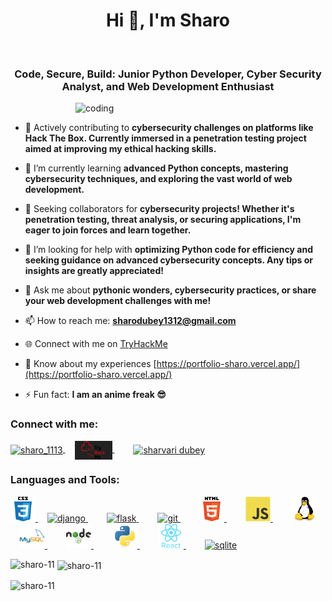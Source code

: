 <h1 align="center">Hi 👋, I'm Sharo</h1>
<span style="padding: 0 15px;"> <!-- Added more spacing -->
<h3 align="center">Code, Secure, Build: Junior Python Developer, Cyber Security Analyst, and Web Development Enthusiast</h3>
  <span style="padding: 0 15px;"> <!-- Added more spacing -->

<img align="right" alt="coding" width="400" src="https://media.tenor.com/AlUkiGkR2j8AAAAM/new-game-ahagon-umiko-programming.gif">

- 🔭 Actively contributing to **cybersecurity challenges on platforms like Hack The Box. Currently immersed in a penetration testing project aimed at improving my ethical hacking skills.**

- 🌱 I’m currently learning **advanced Python concepts, mastering cybersecurity techniques, and exploring the vast world of web development.**

- 👯 Seeking collaborators for **cybersecurity projects! Whether it's penetration testing, threat analysis, or securing applications, I'm eager to join forces and learn together.**

- 🤝 I’m looking for help with **optimizing Python code for efficiency and seeking guidance on advanced cybersecurity concepts. Any tips or insights are greatly appreciated!**

- 💬 Ask me about **pythonic wonders, cybersecurity practices, or share your web development challenges with me!**

- 📫 How to reach me: **sharodubey1312@gmail.com**

- 🌐 Connect with me on [TryHackMe](https://tryhackme.com/p/Sharo11)

- 📄 Know about my experiences [https://portfolio-sharo.vercel.app/](https://portfolio-sharo.vercel.app/)

- ⚡ Fun fact: **I am an anime freak 😎**

<h3 align="left">Connect with me:</h3>
<p align="left">
 <a href="https://twitter.com/sharo_1113" target="blank">
    <img align="center" src="https://raw.githubusercontent.com/rahuldkjain/github-profile-readme-generator/master/src/images/icons/Social/twitter.svg" alt="sharo_1113" height="30" width="40" />
  </a>
  <span style="padding: 0 15px;"> <!-- Added more spacing -->
    <a href="https://linkedin.com/in/sharvari dubey" target="blank">
      <img align="center" src="./images/tryhackme_logo.png" alt="sharvari dubey" height="30" width="60" />
    </a>
  </span>
  <span style="padding: 0 15px;"> <!-- Added more spacing -->
    <a href="https://linkedin.com/in/sharvari dubey" target="blank">
      <img align="center" src="https://raw.githubusercontent.com/rahuldkjain/github-profile-readme-generator/master/src/images/icons/Social/linked-in-alt.svg" alt="sharvari dubey" height="30" width="40" />
    </a>
  </span>
</p>

<h3 align="left">Languages and Tools:</h3>
<p align="left">
  <!-- Added more spacing between icons -->
  <a href="https://www.w3schools.com/css/" target="_blank" rel="noreferrer"> <img src="https://raw.githubusercontent.com/devicons/devicon/master/icons/css3/css3-original-wordmark.svg" alt="css3" width="40" height="40"/> </a>
  <span style="padding: 0 15px;"> <a href="https://www.djangoproject.com/" target="_blank" rel="noreferrer"> <img src="https://cdn.worldvectorlogo.com/logos/django.svg" alt="django" width="40" height="40"/> </a> </span>
  <span style="padding: 0 15px;"> <a href="https://flask.palletsprojects.com/" target="_blank" rel="noreferrer"> <img src="https://www.vectorlogo.zone/logos/pocoo_flask/pocoo_flask-icon.svg" alt="flask" width="40" height="40"/> </a> </span>
  <span style="padding: 0 15px;"> <a href="https://git-scm.com/" target="_blank" rel="noreferrer"> <img src="https://www.vectorlogo.zone/logos/git-scm/git-scm-icon.svg" alt="git" width="40" height="40"/> </a> </span>
  <span style="padding: 0 15px;"> <a href="https://www.w3.org/html/" target="_blank" rel="noreferrer"> <img src="https://raw.githubusercontent.com/devicons/devicon/master/icons/html5/html5-original-wordmark.svg" alt="html5" width="40" height="40"/> </a> </span>
  <span style="padding: 0 15px;"> <a href="https://developer.mozilla.org/en-US/docs/Web/JavaScript" target="_blank" rel="noreferrer"> <img src="https://raw.githubusercontent.com/devicons/devicon/master/icons/javascript/javascript-original.svg" alt="javascript" width="40" height="40"/> </a> </span>
  <span style="padding: 0 15px;"> <a href="https://www.linux.org/" target="_blank" rel="noreferrer"> <img src="https://raw.githubusercontent.com/devicons/devicon/master/icons/linux/linux-original.svg" alt="linux" width="40" height="40"/> </a> </span>
  <span style="padding: 0 15px;"> <a href="https://www.mysql.com/" target="_blank" rel="noreferrer"> <img src="https://raw.githubusercontent.com/devicons/devicon/master/icons/mysql/mysql-original-wordmark.svg" alt="mysql" width="40" height="40"/> </a> </span>
  <span style="padding: 0 15px;"> <a href="https://nodejs.org" target="_blank" rel="noreferrer"> <img src="https://raw.githubusercontent.com/devicons/devicon/master/icons/nodejs/nodejs-original-wordmark.svg" alt="nodejs" width="40" height="40"/> </a> </span>
  <span style="padding: 0 15px;"> <a href="https://www.python.org" target="_blank" rel="noreferrer"> <img src="https://raw.githubusercontent.com/devicons/devicon/master/icons/python/python-original.svg" alt="python" width="40" height="40"/> </a> </span>
  <span style="padding: 0 15px;"> <a href="https://reactjs.org/" target="_blank" rel="noreferrer"> <img src="https://raw.githubusercontent.com/devicons/devicon/master/icons/react/react-original-wordmark.svg" alt="react" width="40" height="40"/> </a> </span>
  <span style="padding: 0 15px;"> <a href="https://www.sqlite.org/" target="_blank" rel="noreferrer"> <img src="https://www.vectorlogo.zone/logos/sqlite/sqlite-icon.svg" alt="sqlite" width="40" height="40"/> </a> </span>
</p>

<p><img align="left" src="https://github-readme-stats.vercel.app/api/top-langs?username=sharo-11&show_icons=true&locale=en&layout=compact" alt="sharo-11" /></p>

<p>&nbsp;<img align="center" src="https://github-readme-stats.vercel.app/api?username=sharo-11&show_icons=true&locale=en" alt="sharo-11" /></p>

<p><img align="center" src="https://github-readme-streak-stats.herokuapp.com/?user=sharo-11&" alt="sharo-11" /></p>
